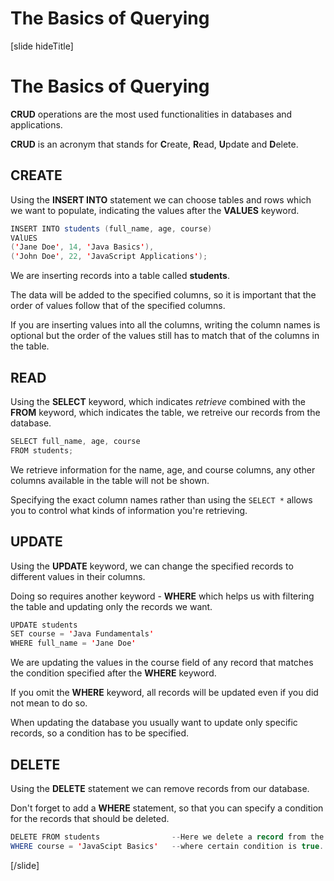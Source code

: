 # The Basics of Querying

[slide hideTitle]

# The Basics of Querying

**CRUD** operations are the most used functionalities in databases and applications.

**CRUD** is an acronym that stands for **C**reate, **R**ead, **U**pdate and **D**elete.


## CREATE

Using the **INSERT INTO** statement we can choose tables and rows which we want to populate, indicating the values after the **VALUES** keyword.

``` java
INSERT INTO students (full_name, age, course)     
VAlUES 
('Jane Doe', 14, 'Java Basics'), 
('John Doe', 22, 'JavaScript Applications');
```

We are inserting records into a table called **students**.

The data will be added to the specified columns, so it is important that the order of values follow that of the specified columns.

If you are inserting values into all the columns, writing the column names is optional but the order of the values still has to match that of the columns in the table.


## READ
Using the **SELECT** keyword, which indicates *retrieve* combined with the **FROM** keyword, which indicates the table, we retreive our records from the database. 

``` java
SELECT full_name, age, course
FROM students;
```

We retrieve information for the name, age, and course columns, any other columns available in the table will not be shown.

Specifying the exact column names rather than using the `SELECT *` allows you to control what kinds of information you're retrieving.

## **UPDATE**
Using the **UPDATE** keyword, we can change the specified records to different values in their columns.

Doing so requires another keyword - **WHERE** which helps us with filtering the table and updating only the records we want. 

``` java
UPDATE students                    
SET course = 'Java Fundamentals'   
WHERE full_name = 'Jane Doe'       
```

We are updating the values in the course field of any record that matches the condition specified after the **WHERE** keyword.

If you omit the **WHERE** keyword, all records will be updated even if you did not mean to do so.

When updating the database you usually want to update only specific records, so a condition has to be specified.


## DELETE

Using the **DELETE** statement we can remove records from our database.

Don't forget to add a **WHERE** statement, so that you can specify a condition for the records that should be deleted.

``` java
DELETE FROM students                --Here we delete a record from the table students.
WHERE course = 'JavaScipt Basics'   --where certain condition is true.
```
[/slide]
